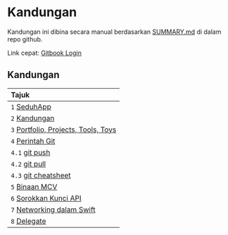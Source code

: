 # Kandungan

Kandungan ini dibina secara manual berdasarkan [SUMMARY.md](https://github.com/eymankun/gitbook-public/blob/master/SUMMARY.md) di dalam repo github.

Link cepat: [Gitbook Login](https://app.gitbook.com/@eymankun/spaces)

## Kandungan

| Tajuk |
| :--- |
| `1` [SeduhApp](https://eymankun.gitbook.io/seduhapp/) |
| `2` [Kandungan](kandungan.md#kandungan) |
| `3` [Portfolio, Projects, Tools, Toys](portfolio-projects-tools-toys.md) |
| `4` [Perintah Git](perintah-git/) |
| `4.1` [git push](perintah-git/git-push.md) |
| `4.2` [git pull](perintah-git/git-pull.md) |
| `4.3` [git cheatsheet](perintah-git/git-cheatsheet.md) |
| `5` [Binaan MCV](pembangunan-aplikasi/binaan-mvc.md) |
| `6` [Sorokkan Kunci API](pembangunan-aplikasi/sorokkan-kunci-api.md) |
| `7` [Networking dalam Swift](pembangunan-aplikasi/networking-dalam-swift.md) |
| `8` [Delegate](pembangunan-aplikasi/delegate.md) |

